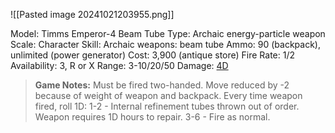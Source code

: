 ![[Pasted image 20241021203955.png]]

Model: Timms Emperor-4 Beam Tube
Type: Archaic energy-particle weapon
Scale: Character
Skill: Archaic weapons: beam tube
Ammo: 90 (backpack), unlimited (power generator)
Cost: 3,900 (antique store)
Fire Rate: 1/2
Availability: 3, R or X
Range: 3-10/20/50
Damage: <u>4D</u>


> **Game Notes:** 
> Must be fired two-handed. Move reduced by -2 because of weight of weapon and backpack. Every time weapon fired, roll 1D: 1-2 - Internal refinement tubes thrown out of order. Weapon requires 1D hours to repair. 3-6 - Fire as normal.